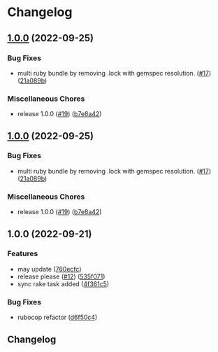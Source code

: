 # Changelog

## [1.0.0](https://github.com/coinjar/bsb/compare/v1.0.0...v1.0.0) (2022-09-25)


### Bug Fixes

* multi ruby bundle by removing .lock with gemspec resolution. ([#17](https://github.com/coinjar/bsb/issues/17)) ([21a089b](https://github.com/coinjar/bsb/commit/21a089b3c9ef4ff7433f6f7961765731c290e477))


### Miscellaneous Chores

* release 1.0.0 ([#19](https://github.com/coinjar/bsb/issues/19)) ([b7e8a42](https://github.com/coinjar/bsb/commit/b7e8a4235fbd120af9d24f760518fcb865f5e683))

## [1.0.0](https://github.com/coinjar/bsb/compare/v1.0.0...v1.0.0) (2022-09-25)


### Bug Fixes

* multi ruby bundle by removing .lock with gemspec resolution. ([#17](https://github.com/coinjar/bsb/issues/17)) ([21a089b](https://github.com/coinjar/bsb/commit/21a089b3c9ef4ff7433f6f7961765731c290e477))


### Miscellaneous Chores

* release 1.0.0 ([#19](https://github.com/coinjar/bsb/issues/19)) ([b7e8a42](https://github.com/coinjar/bsb/commit/b7e8a4235fbd120af9d24f760518fcb865f5e683))

## 1.0.0 (2022-09-21)


### Features

* may update ([760ecfc](https://github.com/coinjar/bsb/commit/760ecfca89e05d80c512e3cb21751eca5eef8435))
* release please ([#12](https://github.com/coinjar/bsb/issues/12)) ([535f071](https://github.com/coinjar/bsb/commit/535f071e008e591c225e7b98a6edd24046b6b8c1))
* sync rake task added ([4f361c5](https://github.com/coinjar/bsb/commit/4f361c57269d53ee9ef30f56730f3b6982215d84))


### Bug Fixes

* rubocop refactor ([d6f50c4](https://github.com/coinjar/bsb/commit/d6f50c403aaefcf3b9d8655d277be1b812a35b14))

## Changelog
